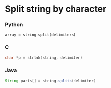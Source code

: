 # Split string by character

### Python

```python
array = string.split(delimiters)
```

### C

```C
char *p = strtok(string, delimiter)
```

### Java

```java
String parts[] = string.splits(delimiter)
```